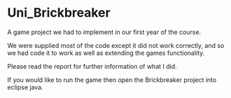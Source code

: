# Uni_Brickbreaker
A game project we had to implement in our first year of the course.

We were supplied most of the code except it did not work correctly, and so we had code it to work as well as extending the games functionality.

Please read the report for further information of what I did.

If you would like to run the game then open the Brickbreaker project into eclipse java.
